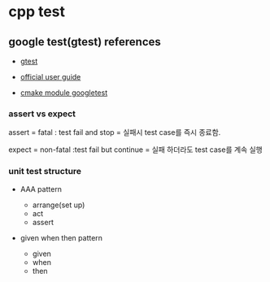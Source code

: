 # cpp test

## google test(gtest) references

-   [gtest](https://github.com/google/googletest)

-   [official user guide](https://google.github.io/googletest/)

-   [cmake module googletest](https://cmake.org/cmake/help/git-stage/module/GoogleTest.html)

### assert vs expect

assert
= fatal : test fail and stop
= 실패시 test case를 즉시 종료함.

expect
= non-fatal :test fail but continue
= 실패 하더라도 test case를 계속 실행

### unit test structure

-   AAA pattern

    -   arrange(set up)
    -   act
    -   assert

-   given when then pattern
    -   given
    -   when
    -   then
